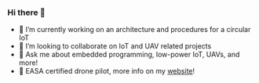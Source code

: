 ### Hi there 👋

- 🔭 I’m currently working on an architecture and procedures for a circular IoT
- 👯 I’m looking to collaborate on IoT and UAV related projects
- 💬 Ask me about embedded programming, low-power IoT, UAVs, and more!
- 🚁 EASA certified drone pilot, more info on my [website](www.jonacappelle.com)!

<!--
**jonacappelle/jonacappelle** is a ✨ _special_ ✨ repository because its `README.md` (this file) appears on your GitHub profile.

Here are some ideas to get you started:

- 🔭 I’m currently working on ...
- 🌱 I’m currently learning ...
- 👯 I’m looking to collaborate on ...
- 🤔 I’m looking for help with ...
- 💬 Ask me about ...
- 📫 How to reach me: ...
- 😄 Pronouns: ...
- ⚡ Fun fact: ...
-->
